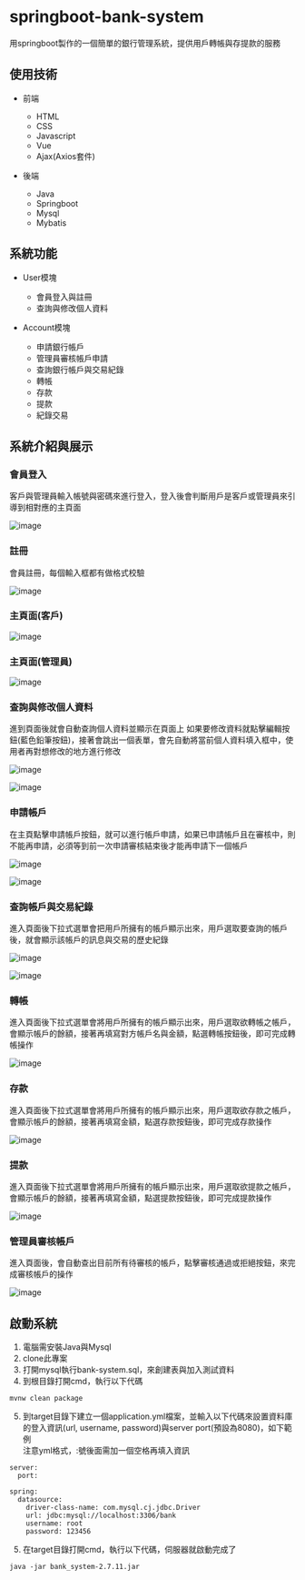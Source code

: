 # springboot-bank-system
用springboot製作的一個簡單的銀行管理系統，提供用戶轉帳與存提款的服務

## 使用技術
* 前端
  - HTML
  - CSS
  - Javascript
  - Vue
  - Ajax(Axios套件)

* 後端 
  - Java 
  - Springboot
  - Mysql
  - Mybatis

## 系統功能
* User模塊
  - 會員登入與註冊
  - 查詢與修改個人資料

* Account模塊
  - 申請銀行帳戶
  - 管理員審核帳戶申請
  - 查詢銀行帳戶與交易紀錄
  - 轉帳
  - 存款
  - 提款
  - 紀錄交易

## 系統介紹與展示

### 會員登入
客戶與管理員輸入帳號與密碼來進行登入，登入後會判斷用戶是客戶或管理員來引導到相對應的主頁面

![image](https://github.com/tonyaszx11/springboot-bank-system/blob/master/img/login.png)

### 註冊
會員註冊，每個輸入框都有做格式校驗

![image](https://github.com/tonyaszx11/springboot-bank-system/blob/master/img/register.png)

### 主頁面(客戶)

![image](https://github.com/tonyaszx11/springboot-bank-system/blob/master/img/main.png)

### 主頁面(管理員)

![image](https://github.com/tonyaszx11/springboot-bank-system/blob/master/img/adminMain.png)

### 查詢與修改個人資料
進到頁面後就會自動查詢個人資料並顯示在頁面上
如果要修改資料就點擊編輯按鈕(藍色鉛筆按鈕)，接著會跳出一個表單，會先自動將當前個人資料填入框中，使用者再對想修改的地方進行修改

![image](https://github.com/tonyaszx11/springboot-bank-system/blob/master/img/userInfo.png)

![image](https://github.com/tonyaszx11/springboot-bank-system/blob/master/img/updateUserInfo.png)

### 申請帳戶
在主頁點擊申請帳戶按鈕，就可以進行帳戶申請，如果已申請帳戶且在審核中，則不能再申請，必須等到前一次申請審核結束後才能再申請下一個帳戶

![image](https://github.com/tonyaszx11/springboot-bank-system/blob/master/img/applyAccountSuccess.png)

![image](https://github.com/tonyaszx11/springboot-bank-system/blob/master/img/applyAccountFail.png)

### 查詢帳戶與交易紀錄
進入頁面後下拉式選單會把用戶所擁有的帳戶顯示出來，用戶選取要查詢的帳戶後，就會顯示該帳戶的訊息與交易的歷史紀錄

![image](https://github.com/tonyaszx11/springboot-bank-system/blob/master/img/accountInfo1.png)

![image](https://github.com/tonyaszx11/springboot-bank-system/blob/master/img/accountInfo2.png)

### 轉帳
進入頁面後下拉式選單會將用戶所擁有的帳戶顯示出來，用戶選取欲轉帳之帳戶，會顯示帳戶的餘額，接著再填寫對方帳戶名與金額，點選轉帳按鈕後，即可完成轉帳操作

![image](https://github.com/tonyaszx11/springboot-bank-system/blob/master/img/transfer.png)


### 存款
進入頁面後下拉式選單會將用戶所擁有的帳戶顯示出來，用戶選取欲存款之帳戶，會顯示帳戶的餘額，接著再填寫金額，點選存款按鈕後，即可完成存款操作

![image](https://github.com/tonyaszx11/springboot-bank-system/blob/master/img/deposit.png)


### 提款
進入頁面後下拉式選單會將用戶所擁有的帳戶顯示出來，用戶選取欲提款之帳戶，會顯示帳戶的餘額，接著再填寫金額，點選提款按鈕後，即可完成提款操作

![image](https://github.com/tonyaszx11/springboot-bank-system/blob/master/img/withdraw.png)


### 管理員審核帳戶
進入頁面後，會自動查出目前所有待審核的帳戶，點擊審核通過或拒絕按鈕，來完成審核帳戶的操作

![image](https://github.com/tonyaszx11/springboot-bank-system/blob/master/img/reviewAccount.png)

## 啟動系統
1. 電腦需安裝Java與Mysql
2. clone此專案
3. 打開mysql執行bank-system.sql，來創建表與加入測試資料
4. 到根目錄打開cmd，執行以下代碼
```
mvnw clean package
```
5. 到target目錄下建立一個application.yml檔案，並輸入以下代碼來設置資料庫的登入資訊(url, username, password)與server port(預設為8080)，如下範例  
注意yml格式，:號後面需加一個空格再填入資訊
```
server:
  port: 

spring:
  datasource:
    driver-class-name: com.mysql.cj.jdbc.Driver
    url: jdbc:mysql://localhost:3306/bank
    username: root
    password: 123456
```
5. 在target目錄打開cmd，執行以下代碼，伺服器就啟動完成了
```
java -jar bank_system-2.7.11.jar
```
  

